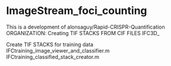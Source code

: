 # ImageStream_foci_counting
This is a development of alonsaguy/Rapid-CRISPR-Quantification
ORGANIZATION:
Creating TIF STACKS FROM CIF FILES
IFC3D_

Create TIF STACKS for training data
IFCtraining_image_viewer_and_classifier.m
IFCtraining_classified_stack_creator.m
